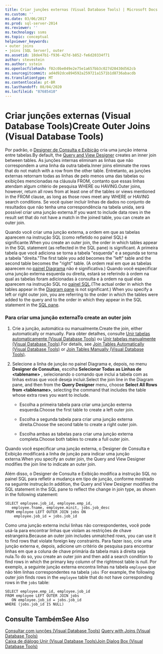 ```yaml
---
title: Criar junções externas (Visual Database Tools) | Microsoft Docs
ms.custom: ''
ms.date: 03/06/2017
ms.prod: sql-server-2014
ms.reviewer: ''
ms.technology: ssms
ms.topic: conceptual
helpviewer_keywords:
- outer joins
- joins [SQL Server], outer
ms.assetid: 18de47b1-f936-427d-b852-fe6d20334f71
author: stevestein
ms.author: sstein
ms.openlocfilehash: f02c0be049e2e75e1a657bb3c027d20430d562cb
ms.sourcegitcommit: ad4d92dce894592a259721a1571b1d8736abacdb
ms.translationtype: MT
ms.contentlocale: pt-BR
ms.lasthandoff: 08/04/2020
ms.locfileid: "87685410"
---
```

# <a name="create-outer-joins-visual-database-tools"></a><span data-ttu-id="3ae6c-102">Criar junções externas (Visual Database Tools)</span><span class="sxs-lookup"><span data-stu-id="3ae6c-102">Create Outer Joins (Visual Database Tools)</span></span>
  <span data-ttu-id="3ae6c-103">Por padrão, o [Designer de Consulta e Exibição](visual-database-tools.md) cria uma junção interna entre tabelas.</span><span class="sxs-lookup"><span data-stu-id="3ae6c-103">By default, the [Query and View Designer](visual-database-tools.md) creates an inner join between tables.</span></span> <span data-ttu-id="3ae6c-104">As junções internas eliminam as linhas que não correspondem a uma linha da outra tabela.</span><span class="sxs-lookup"><span data-stu-id="3ae6c-104">Inner joins eliminate the rows that do not match with a row from the other table.</span></span> <span data-ttu-id="3ae6c-105">Entretanto, as junções externas retornam todas as linhas de pelo menos uma das tabelas ou exibições mencionadas na cláusula FROM, contanto que essas linhas atendam algum critério de pesquisa WHERE ou HAVING.</span><span class="sxs-lookup"><span data-stu-id="3ae6c-105">Outer joins, however, return all rows from at least one of the tables or views mentioned in the FROM clause, as long as those rows meet any WHERE or HAVING search conditions.</span></span> <span data-ttu-id="3ae6c-106">Se você quiser incluir linhas de dados no conjunto de resultados que não tenha uma correspondência na tabela unida, será possível criar uma junção externa.</span><span class="sxs-lookup"><span data-stu-id="3ae6c-106">If you want to include data rows in the result set that do not have a match in the joined table, you can create an outer join.</span></span>  
  
 <span data-ttu-id="3ae6c-107">Quando você criar uma junção externa, a ordem em que as tabelas aparecem na instrução SQL (como refletido no painel SQL) é significante.</span><span class="sxs-lookup"><span data-stu-id="3ae6c-107">When you create an outer join, the order in which tables appear in the SQL statement (as reflected in the SQL pane) is significant.</span></span> <span data-ttu-id="3ae6c-108">A primeira tabela que você adiciona se torna a tabela "esquerda" e a segunda se torna a tabela "direita."</span><span class="sxs-lookup"><span data-stu-id="3ae6c-108">The first table you add becomes the "left" table and the second table becomes the "right" table.</span></span> <span data-ttu-id="3ae6c-109">(A ordem real em que as tabelas aparecem no [painel Diagrama](diagram-pane-visual-database-tools.md) não é significativa.) Quando você especificar uma junção externa esquerda ou direita, estará se referindo à ordem na qual as tabelas foram adicionadas à consulta e à ordem na qual elas aparecem na instrução SQL no [painel SQL](sql-pane-visual-database-tools.md).</span><span class="sxs-lookup"><span data-stu-id="3ae6c-109">(The actual order in which the tables appear in the [Diagram pane](diagram-pane-visual-database-tools.md) is not significant.) When you specify a left or right outer join, you are referring to the order in which the tables were added to the query and to the order in which they appear in the SQL statement in the [SQL pane](sql-pane-visual-database-tools.md).</span></span>  
  
### <a name="to-create-an-outer-join"></a><span data-ttu-id="3ae6c-110">Para criar uma junção externa</span><span class="sxs-lookup"><span data-stu-id="3ae6c-110">To create an outer join</span></span>  
  
1.  <span data-ttu-id="3ae6c-111">Crie a junção, automática ou manualmente.</span><span class="sxs-lookup"><span data-stu-id="3ae6c-111">Create the join, either automatically or manually.</span></span> <span data-ttu-id="3ae6c-112">Para obter detalhes, consulte [Unir tabelas automaticamente &#40;Visual Database Tools&#41;](join-tables-automatically-visual-database-tools.md) ou [Unir tabelas manualmente &#40;Visual Database Tools&#41;](join-tables-manually-visual-database-tools.md).</span><span class="sxs-lookup"><span data-stu-id="3ae6c-112">For details, see [Join Tables Automatically &#40;Visual Database Tools&#41;](join-tables-automatically-visual-database-tools.md) or [Join Tables Manually &#40;Visual Database Tools&#41;](join-tables-manually-visual-database-tools.md).</span></span>  
  
2.  <span data-ttu-id="3ae6c-113">Selecione a linha de junção no painel Diagrama e, depois, no menu **Designer de Consultas**, escolha **Selecionar Todas as Linhas de \<tablename>** , selecionando o comando que inclui a tabela com as linhas extras que você deseja incluir.</span><span class="sxs-lookup"><span data-stu-id="3ae6c-113">Select the join line in the Diagram pane, and then from the **Query Designer** menu, choose **Select All Rows from \<tablename>**, selecting the command that includes the table whose extra rows you want to include.</span></span>  
  
    -   <span data-ttu-id="3ae6c-114">Escolha a primeira tabela para criar uma junção externa esquerda.</span><span class="sxs-lookup"><span data-stu-id="3ae6c-114">Choose the first table to create a left outer join.</span></span>  
  
    -   <span data-ttu-id="3ae6c-115">Escolha a segunda tabela para criar uma junção externa direita.</span><span class="sxs-lookup"><span data-stu-id="3ae6c-115">Choose the second table to create a right outer join.</span></span>  
  
    -   <span data-ttu-id="3ae6c-116">Escolha ambas as tabelas para criar uma junção externa completa.</span><span class="sxs-lookup"><span data-stu-id="3ae6c-116">Choose both tables to create a full outer join.</span></span>  
  
 <span data-ttu-id="3ae6c-117">Quando você especificar uma junção externa, o Designer de Consulta e Exibição modificará a linha de junção para indicar uma junção externa.</span><span class="sxs-lookup"><span data-stu-id="3ae6c-117">When you specify an outer join, the Query and View Designer modifies the join line to indicate an outer join.</span></span>  
  
 <span data-ttu-id="3ae6c-118">Além disso, o Designer de Consulta e Exibição modifica a instrução SQL no painel SQL para refletir a mudança em tipo de junção, conforme mostrado na seguinte instrução:</span><span class="sxs-lookup"><span data-stu-id="3ae6c-118">In addition, the Query and View Designer modifies the SQL statement in the SQL pane to reflect the change in join type, as shown in the following statement:</span></span>  
  
```  
SELECT employee.job_id, employee.emp_id,  
   employee.fname, employee.minit, jobs.job_desc  
FROM employee LEFT OUTER JOIN jobs ON   
    employee.job_id = jobs.job_id  
```  
  
 <span data-ttu-id="3ae6c-119">Como uma junção externa inclui linhas não correspondentes, você pode usá-la para encontrar linhas que violam as restrições de chave estrangeira.</span><span class="sxs-lookup"><span data-stu-id="3ae6c-119">Because an outer join includes unmatched rows, you can use it to find rows that violate foreign key constraints.</span></span> <span data-ttu-id="3ae6c-120">Para fazer isso, crie uma junção externa e, depois, adicione um critério de pesquisa para encontrar linhas em que a coluna de chave primária da tabela mais à direita seja nula.</span><span class="sxs-lookup"><span data-stu-id="3ae6c-120">To do so, you create an outer join and then add a search condition to find rows in which the primary key column of the rightmost table is null.</span></span> <span data-ttu-id="3ae6c-121">Por exemplo, a seguinte junção externa encontra linhas na tabela `employee` que não têm linhas correspondentes na tabela `jobs` :</span><span class="sxs-lookup"><span data-stu-id="3ae6c-121">For example, the following outer join finds rows in the `employee` table that do not have corresponding rows in the `jobs` table:</span></span>  
  
```  
SELECT employee.emp_id, employee.job_id  
FROM employee LEFT OUTER JOIN jobs   
   ON employee.job_id = jobs.job_id  
WHERE (jobs.job_id IS NULL)  
```  
  
## <a name="see-also"></a><span data-ttu-id="3ae6c-122">Consulte Também</span><span class="sxs-lookup"><span data-stu-id="3ae6c-122">See Also</span></span>  
 <span data-ttu-id="3ae6c-123">[Consultar com junções &#40;Visual Database Tools&#41;](query-with-joins-visual-database-tools.md) </span><span class="sxs-lookup"><span data-stu-id="3ae6c-123">[Query with Joins &#40;Visual Database Tools&#41;](query-with-joins-visual-database-tools.md) </span></span>  
 [<span data-ttu-id="3ae6c-124">Caixa de diálogo Unir &#40;Visual Database Tools&#41;</span><span class="sxs-lookup"><span data-stu-id="3ae6c-124">Join Dialog Box &#40;Visual Database Tools&#41;</span></span>](join-dialog-box-visual-database-tools.md)  
  
  
